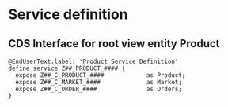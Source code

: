 # Service definition

## CDS Interface for root view entity Product

```ABAP
@EndUserText.label: 'Product Service Definition'
define service Z##_PRODUCT_#### {
  expose Z##_C_PRODUCT_####            as Product;
  expose Z##_C_MARKET_####             as Market;
  expose Z##_C_ORDER_####              as Orders;
}
```